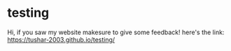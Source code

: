 # testing
Hi, if you saw my website makesure to give some feedback!
here's the link:
https://tushar-2003.github.io/testing/
